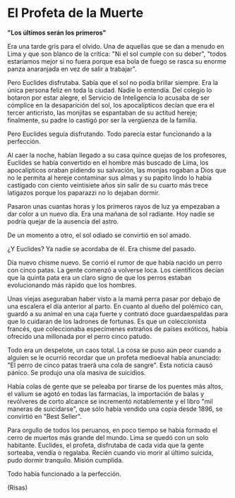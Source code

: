 # El Profeta de la Muerte

**"Los últimos serán los primeros"**

Era una tarde gris para el olvido. Una de aquellas que se dan a menudo en Lima y que son blanco de la crítica: "Ni el sol cumple con su deber", "todos estaríamos mejor si no fuera porque esa bola de fuego se rasca su enorme panza anaranjada en vez de salir a trabajar".

Pero Euclides disfrutaba. Sabía que el sol no podía brillar siempre. Era la única persona feliz en toda la ciudad. Nadie lo entendía. Del colegio lo botaron por estar alegre, el Servicio de Inteligencia lo acusaba de ser cómplice en la desaparición del sol, los apocalípticos decían que era el tercer anticristo, las monjitas se espantaban de su actitud hereje; finalmente, su padre lo castigó por ser la vergüenza de la familia.

Pero Euclides seguía disfrutando. Todo parecía estar funcionando a la perfección.

Al caer la noche, habían llegado a su casa quince quejas de los
profesores, Euclides se había convertido en el hombre más buscado de Lima, los apocalípticos oraban pidiendo su salvación, las monjas rogaban a Dios que no le permita al hereje contaminar sus almas y su papito lindo lo había castigado con ciento veintisiete años sin salir de su cuarto más trece latigazos porque los paparazzi no lo dejaban dormir.

Pasaron unas cuantas horas y los primeros rayos de luz ya empezaban a dar color a un nuevo día. Era una mañana de sol radiante. Hoy nadie se podría quejar de la ausencia del astro.

De un momento a otro, el sol odiado se convirtió en sol amado.

¿Y Euclides? Ya nadie se acordaba de él. Era chisme del pasado.

Día nuevo chisme nuevo. Se corrió el rumor de que había nacido un perro con cinco patas. La gente comenzó a volverse loca. Los científicos decían que la quinta pata era un claro signo de que los perros estaban evolucionando más rápido que los hombres.

Unas viejas aseguraban haber visto a la mamá perra pasar por
debajo de una escalera el día anterior al parto. En cuanto al dueño del polémico can, guardó a su animal en una caja fuerte y contrató doce guardaespaldas para que lo cuidaran de los ladrones de fortunas. Es que un coleccionista francés, que coleccionaba especímenes extraños de países exóticos, había ofrecido una millonada por el perro cinco patudo.

Todo era un despelote, un caos total. La cosa se puso aún peor cuando a alguien se le ocurrió recordar que un profeta medioeval había anunciado:  
"El perro de cinco patas traerá una cola de sangre". Esta noticia causó pánico. Se produjo una ola masiva de suicidios.

Había colas de gente que se peleaba por tirarse de los puentes más altos, el valium se agotó en todas las farmacias, la importación de balas y revólveres de corto alcance se incrementó notablemente y el libro "mil maneras de suicidarse", que sólo había vendido una copia desde 1896, se convirtió en "Best Seller".

Para orgullo de todos los peruanos, en poco tiempo se había formado el cerro de muertos más grande del mundo. Lima se quedó con un solo habitante. Euclides, el profeta, disfrutaba de cada vida que la gente sorteaba, vendía o regalaba. Recién cuando vio morir al último suicida, pudo dormir tranquilo. Misión cumplida.

Todo había funcionado a la perfección.

(Risas)
